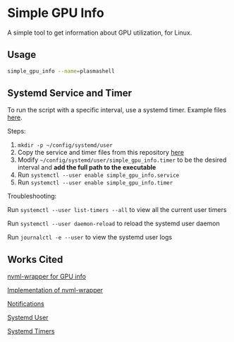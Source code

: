 # Simple GPU Info

A simple tool to get information about GPU utilization, for Linux.

## Usage

```sh
simple_gpu_info --name=plasmashell
```

## Systemd Service and Timer

To run the script with a specific interval, use a systemd timer. Example files [here](config/systemd/user).

Steps:

1. `mkdir -p ~/config/systemd/user`
2. Copy the service and timer files from this repository [here](config/systemd/user)
3. Modify `~/config/systemd/user/simple_gpu_info.timer` to be the desired interval and **add the full path to the executable**
4. Run `systemctl --user enable simple_gpu_info.service`
5. Run `systemctl --user enable simple_gpu_info.timer`

Troubleshooting:

Run `systemctl --user list-timers --all` to view all the current user timers

Run `systemctl --user daemon-reload` to reload the systemd user daemon

Run `journalctl -e --user` to view the systemd user logs

## Works Cited

[nvml-wrapper for GPU info](https://github.com/Cldfire/nvml-wrapper)

[Implementation of nvml-wrapper](https://github.com/BDHU/gpuinfo)

[Notifications](https://github.com/hoodie/notify-rust)

[Systemd User](https://wiki.archlinux.org/title/Systemd/User)

[Systemd Timers](https://wiki.archlinux.org/title/Systemd/Timers)
